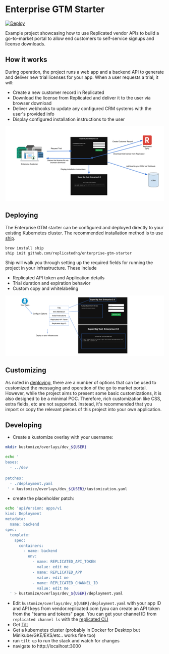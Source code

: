 Enterprise GTM Starter
====================

<a href="https://replicated.com/watch/create/init?upstream=github.com%2Freplicatedhq%2Fenterprise-gtm-starter"><img height="30" src="https://www.replicated.com/images/ship/oss/dws-green.svg" alt="Deploy"></a><br>

Example project showcasing how to use Replicated vendor APIs to build a go-to-market portal to allow end customers to self-service signups and license downloads.

How it works
------------

During operation, the project runs a web app and a backend API to generate and deliver new trial licenses for your app. When a user requests a trial, it will:

- Create a new customer record in Replicated
- Download the license from Replicated and deliver it to the user via browser download
- Deliver webhooks to update any configured CRM systems with the user's provided info
- Display configured installation instructions to the user

![operation](./doc/operation.png)

Deploying
---------------------

The Enterprise GTM starter can be configured and deployed directly to your existing Kubernetes cluster. The recommended installation method is to use [ship](https://github.com/replicatedhq/ship).

```
brew install ship
ship init github.com/replicatedhq/enterprise-gtm-starter
```

Ship will walk you through setting up the required fields for running the project in your infrastructure. These include

- Replicated API token and Application details
- Trial duration and expiration behavior
- Custom copy and whitelabeling

![setup](./doc/setup.png)

Customizing
---------------------

As noted in [deploying](#deploying), there are a number of options that can be used to customized the messaging and operation of the go to market portal. However, while the project aims to present some basic customizations, it is also designed to be a minimal POC. Therefore, rich customization like CSS, extra fields, etc are not supported. Instead, it's recommended that you import or copy the relevant pieces of this project into your own application.

Developing
------------

- Create a kustomize overlay with your username:

```bash
mkdir kustomize/overlays/dev_${USER}
```

```bash
echo '
bases:
  - ../dev

patches:
  - ./deployment.yaml
 ' > kustomize/overlays/dev_${USER}/kustomization.yaml
```
- create the placeholder patch:
```bash
echo 'apiVersion: apps/v1
kind: Deployment
metadata:
  name: backend
spec:
  template:
    spec:
      containers:
        - name: backend
          env:
            - name: REPLICATED_API_TOKEN
              value: edit me
            - name: REPLICATED_APP
              value: edit me
            - name: REPLICATED_CHANNEL_ID
              value: edit me
  ' > kustomize/overlays/dev_${USER}/deployment.yaml
```
- Edit `kustomize/overlays/dev_${USER}/deployment.yaml` with your app ID and API keys from vendor.replicated.com (you can create an API token from the "teams and tokens" page. You can get your channel ID from `replicated channel ls` with the [replicated CLI](https://github.com/replicatedhq/replicated)
- Get [Tilt](https://github.com/windmilleng/tilt)
- Get a kubernetes cluster (probably in Docker for Desktop but Minikube/GKE/EKS/etc.. works fine too)
- run `tilt up` to run the stack and watch for changes
- navigate to http://localhost:3000
